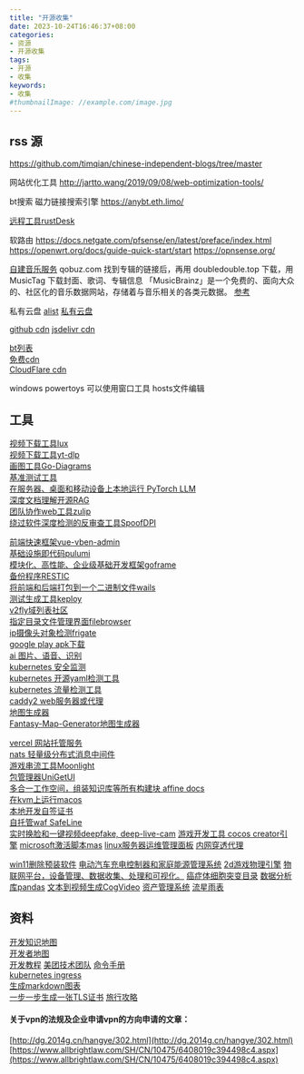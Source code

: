 ```yaml
---
title: "开源收集"
date: 2023-10-24T16:46:37+08:00
categories:
- 资源
- 开源收集
tags:
- 开源
- 收集
keywords:
- 收集
#thumbnailImage: //example.com/image.jpg
---
```


<!--more-->





## rss 源
https://github.com/timqian/chinese-independent-blogs/tree/master

网站优化工具
http://jartto.wang/2019/09/08/web-optimization-tools/

bt搜索  磁力链接搜索引擎
https://anybt.eth.limo/

[远程工具rustDesk](https://github.com/rustdesk/rustdesk/blob/master/docs/README-ZH.md)

软路由
https://docs.netgate.com/pfsense/en/latest/preface/index.html
https://openwrt.org/docs/guide-quick-start/start
https://opnsense.org/

[自建音乐服务](https://www.cnblogs.com/jar/articles/docker-navidrome.html)
qobuz.com 找到专辑的链接后，再用 doubledouble.top 下载，用 MusicTag 下载封面、歌词、专辑信息
「MusicBrainz」是一个免费的、面向大众的、社区化的音乐数据网站，存储着与音乐相关的各类元数据。 [参考](https://www.himiku.com/archives/musicbrainz.html)

私有云盘
[alist](https://alist.nn.ci/guide/#support-storage) 
[私有云盘](https://zhuanlan.zhihu.com/p/44103820)

[github cdn](https://cloud.tencent.com/developer/article/2318226)
[jsdelivr cdn](https://www.jsdelivr.com/)

[bt列表](https://github.com/XIU2/TrackersListCollection)  
[免费cdn](https://github.com/EtherDream/freecdn)  
[CloudFlare cdn](https://www.cloudflare-cn.com/)  




windows  powertoys   可以使用窗口工具  hosts文件编辑  
## 工具
[视频下载工具lux](https://github.com/iawia002/lux)  
[视频下载工具yt-dlp](https://github.com/yt-dlp/yt-dlp)  
[画图工具Go-Diagrams](https://github.com/blushft/go-diagrams)  
[基准测试工具](https://github.com/sharkdp/hyperfine)  
[在服务器、桌面和移动设备上本地运行 PyTorch LLM](https://github.com/pytorch/torchchat)  
[深度文档理解开源RAG](https://github.com/infiniflow/ragflow)  
[团队协作web工具zulip](https://github.com/zulip/zulip)  
[绕过软件深度检测的反审查工具SpoofDPI](https://github.com/xvzc/SpoofDPI)  

[前端快速框架vue-vben-admin](https://github.com/vbenjs/vue-vben-admin)  
[基础设施即代码pulumi](https://github.com/pulumi/pulumi)  
[模块化、高性能、企业级基础开发框架goframe](https://github.com/gogf/gf)  
[备份程序RESTIC](https://github.com/restic/restic)  
[将前端和后端打包到一个二进制文件wails](https://github.com/wailsapp/wails)  
[测试生成工具keploy](https://github.com/keploy/keploy)  
[v2fly域列表社区](https://github.com/v2fly/domain-list-community)  
[指定目录文件管理界面filebrowser](https://github.com/filebrowser/filebrowser)  
[ip摄像头对象检测frigate](https://github.com/filebrowser/filebrowser)  
[google play  apk下载](https://apkpure.com/cn/)  
[ai  图片、语音、识别](https://github.com/PaddlePaddle/PaddleHub)  
[kubernetes 安全监测](https://isovalent.com/blog/post/2022-05-16-tetragon/)  
[kubernetes 开源yaml检测工具](https://opensource.com/article/22/4/kubernetes-policies-config-datree)  
[kubernetes  流量检测工具](https://getmizu.io/docs/)  
[caddy2 web服务器或代理](https://caddy2.dengxiaolong.com/docs/caddyfile)  
[地图生成器](https://meta.appinn.net/t/topic/48489)  
[Fantasy-Map-Generator地图生成器](https://github.com/Azgaar/Fantasy-Map-Generator)  

[vercel 网站托管服务](https://vercel.com/)  
[nats 轻量级分布式消息中间件](https://github.com/nats-io/nats-server)  
[游戏串流工具Moonlight](https://sspai.com/post/43189#!)  
[包管理器UniGetUI](https://github.com/marticliment/UniGetUI)  
[多合一工作空间，组装知识库等所有构建块 affine docs](https://docs.affine.pro/docs/hello-bonjour-aloha-%E4%BD%A0%E5%A5%BD)  
[在kvm上运行macos](https://github.com/kholia/OSX-KVM)  
[本地开发自签证书](https://github.com/FiloSottile/mkcert)  
[自托管waf SafeLine](https://github.com/chaitin/SafeLine)  
[实时换脸和一键视频deepfake, deep-live-cam](https://github.com/hacksider/Deep-Live-Cam)
[游戏开发工具 cocos creator引擎](https://github.com/cocos/cocos-engine)
[microsoft激活脚本mas](https://github.com/massgravel/Microsoft-Activation-Scripts)
[linux服务器运维管理面板](https://github.com/1Panel-dev/1Panel)
[内网穿透代理](https://github.com/ehang-io/nps)

[win11删除预装软件](https://github.com/Raphire/Win11Debloat)
[电动汽车充电控制器和家庭能源管理系统](https://github.com/evcc-io/evcc)
[2d游戏物理引擎](https://github.com/erincatto/box2d)
[物联网平台，设备管理、数据收集、处理和可视化。](https://github.com/thingsboard/thingsboard)
[癌症体细胞突变目录](https://cancer.sanger.ac.uk/cosmic)
[数据分析库pandas](https://github.com/pandas-dev/pandas)
[文本到视频生成CogVideo](https://github.com/THUDM/CogVideo)
[资产管理系统](https://github.com/snipe/snipe-it)
[流星雨表](https://starwalk.space/zh-Hans/news/meteor-shower-calendar)

## 资料
[开发知识地图](https://github.com/mtdvio/every-programmer-should-know)  
[开发者地图](https://github.com/kamranahmedse/developer-roadmap)  
[开发教程](https://github.com/practical-tutorials/project-based-learning)
[美团技术团队](https://tech.meituan.com/)
[命令手册](https://github.com/jaywcjlove/reference/blob/main/CONTRIBUTING.md)  
[kubernetes ingress](https://github.com/alibaba/higress#%E4%BD%BF%E7%94%A8%E5%9C%BA%E6%99%AF)  
[生成markdown图表](https://geekplux.com/posts/what-is-markvis-md)  
[一步一步生成一张TLS证书](https://0x00.cl/blog/2024/exploring-tls-certs/)
[旅行攻略](https://sspai.com/post/83199)  
#### 关于vpn的法规及企业申请vpn的方向申请的文章：  
[http://dg.2014g.cn/hangye/302.html](http://dg.2014g.cn/hangye/302.html)  
[https://www.allbrightlaw.com/SH/CN/10475/6408019c394498c4.aspx](https://www.allbrightlaw.com/SH/CN/10475/6408019c394498c4.aspx)  
